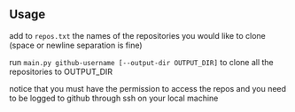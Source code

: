 ## Usage

add to ```repos.txt``` the names of the repositories you would like to clone (space or newline separation is fine)

run ```main.py github-username [--output-dir OUTPUT_DIR]``` to clone all the repositories to OUTPUT_DIR

notice that you must have the permission to access the repos and you need to be logged to github through ssh on your local machine